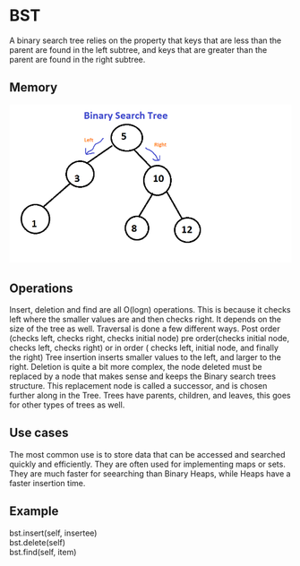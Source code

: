 <h1>BST</h1>
<p1> A binary search tree relies on the property that keys that are less than the parent are found in the left subtree, and keys that are greater than the parent are found in the right subtree.  </p1>
<h2>Memory</h2>
<img src="bst_image.png">
<h2>Operations</h2>
<p1>Insert, deletion and find are all O(logn) operations. This is because it checks left where the smaller values are and then checks right. It depends on the size of the tree as well. Traversal is done a few different ways. Post order (checks left, checks right, checks initial node) pre order(checks initial node, checks left, checks right) or in order ( checks left, initial node, and finally the right) Tree insertion inserts smaller values to the left, and larger to the right. Deletion is quite a bit more complex, the node deleted must be replaced by a node that makes sense and keeps the Binary search trees structure. This replacement node is called a successor, and is chosen further along in the Tree. Trees have parents, children, and leaves, this goes for other types of trees as well. 
<h2>Use cases</h2>
  <p1>The most common use is to store data that can be accessed and searched quickly and efficiently. They are often used for implementing maps or sets. They are much faster for seearching than Binary Heaps, while Heaps have a faster insertion time.
<h2>Example</h2>
    <p1>
bst.insert(self, insertee)<br/>
bst.delete(self)<br/>
bst.find(self, item)<br/>

</p1>
